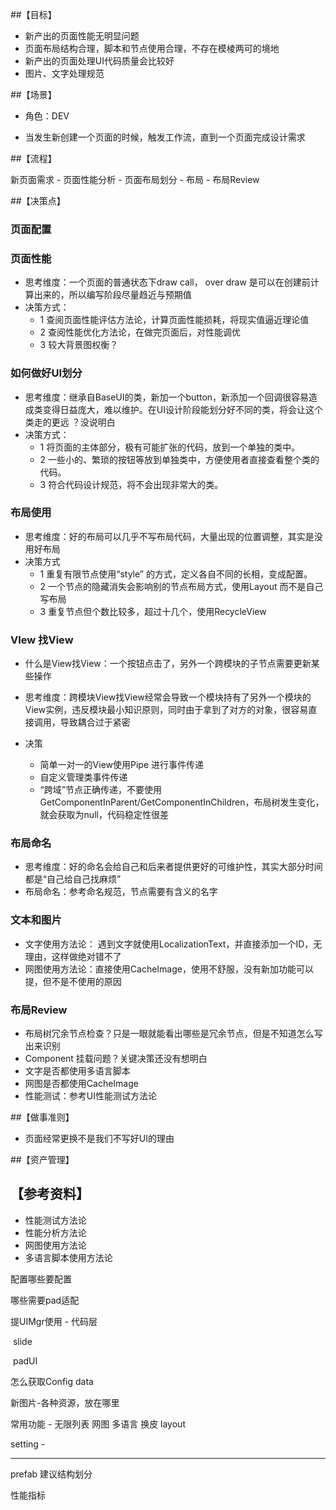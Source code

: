##【目标】

* 新产出的页面性能无明显问题
* 页面布局结构合理，脚本和节点使用合理，不存在模棱两可的境地
* 新产出的页面处理UI代码质量会比较好
* 图片、文字处理规范

##【场景】

* 角色：DEV

* 当发生新创建一个页面的时候，触发工作流，直到一个页面完成设计需求

##【流程】

新页面需求 - 页面性能分析 - 页面布局划分 - 布局 - 布局Review

##【决策点】

### 页面配置

### 页面性能

* 思考维度：一个页面的普通状态下draw call， over draw 是可以在创建前计算出来的，所以编写阶段尽量趋近与预期值
* 决策方式：
  * 1 查阅页面性能评估方法论，计算页面性能损耗，将现实值逼近理论值
  * 2 查阅性能优化方法论，在做完页面后，对性能调优
  * 3 较大背景图权衡？

### 如何做好UI划分

* 思考维度：继承自BaseUI的类，新加一个button，新添加一个回调很容易造成类变得日益庞大，难以维护。在UI设计阶段能划分好不同的类，将会让这个类走的更远 ？没说明白
* 决策方式：
  * 1 将页面的主体部分，极有可能扩张的代码，放到一个单独的类中。 
  * 2 一些小的、繁琐的按钮等放到单独类中，方便使用者直接查看整个类的代码。
  * 3 符合代码设计规范，将不会出现非常大的类。

### 布局使用

* 思考维度：好的布局可以几乎不写布局代码，大量出现的位置调整，其实是没用好布局
* 决策方式
  * 1 重复有限节点使用“style” 的方式，定义各自不同的长相，变成配置。
  * 2 一个节点的隐藏消失会影响别的节点布局方式，使用Layout 而不是自己写布局
  * 3 重复节点但个数比较多，超过十几个，使用RecycleView

### VIew 找View

* 什么是View找View：一个按钮点击了，另外一个跨模块的子节点需要更新某些操作

* 思考维度：跨模块View找View经常会导致一个模块持有了另外一个模块的View实例，违反模块最小知识原则，同时由于拿到了对方的对象，很容易直接调用，导致耦合过于紧密

* 决策
  * 简单一对一的View使用Pipe 进行事件传递
  * 自定义管理类事件传递
  * “跨域”节点正确传递，不要使用 GetComponentInParent/GetComponentInChildren，布局树发生变化，就会获取为null，代码稳定性很差

### 布局命名

* 思考维度：好的命名会给自己和后来者提供更好的可维护性，其实大部分时间都是“自己给自己找麻烦”
* 布局命名：参考命名规范，节点需要有含义的名字

### 文本和图片

* 文字使用方法论： 遇到文字就使用LocalizationText，并直接添加一个ID，无理由，这样做绝对错不了
* 网图使用方法论：直接使用CacheImage，使用不舒服，没有新加功能可以提，但不是不使用的原因

### 布局Review

* 布局树冗余节点检查？只是一眼就能看出哪些是冗余节点，但是不知道怎么写出来识别
* Component 挂载问题？关键决策还没有想明白
* 文字是否都使用多语言脚本
* 网图是否都使用CacheImage
* 性能测试：参考UI性能测试方法论

##【做事准则】

* 页面经常更换不是我们不写好UI的理由

##【资产管理】



## 【参考资料】

* 性能测试方法论
* 性能分析方法论
* 网图使用方法论
* 多语言脚本使用方法论





配置哪些要配置

哪些需要pad适配



提UIMgr使用 - 代码层

​	slide 

​	padUI

怎么获取Config data 

新图片-各种资源，放在哪里

常用功能 - 无限列表 网图 多语言 换皮 layout 

setting - 

------------------

prefab 建议结构划分

性能指标

